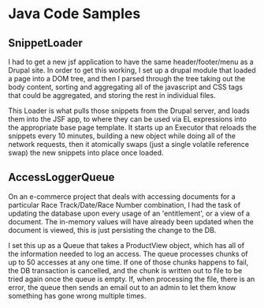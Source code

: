 # Java Code Samples

## SnippetLoader

I had to get a new jsf application to have the same header/footer/menu as a Drupal site.
In order to get this working, I set up a drupal module that loaded a page into a DOM tree, and then I parsed through the tree taking out the body content, sorting and aggregating all of the javascript and CSS tags that could be aggregated, and storing the rest in individual files.

This Loader is what pulls those snippets from the Drupal server, and loads them into the JSF app, to where they can be used via EL expressions into the appropriate base page template.
It starts up an Executor that reloads the snippets every 10 minutes, building a new object while doing all of the network requests, then it atomically swaps (just a single volatile reference swap) the new snippets into place once loaded.


## AccessLoggerQueue

On an e-commerce project that deals with accessing documents for a particular Race Track/Date/Race Number combination, I had the task of updating the database upon every usage of an 'entitlement', or a view of a document.
The in-memory values will have already been updated when the document is viewed, this is just persisting the change to the DB.

I set this up as a Queue that takes a ProductView object, which has all of the information needed to log an access.
The queue processes chunks of up to 50 accesses at any one time.  If one of those chunks happens to fail, the DB transaction is cancelled, and the chunk is written out to file to be tried again once the queue is empty.
If, when processing the file, there is an error, the queue then sends an email out to an admin to let them know something has gone wrong multiple times.
